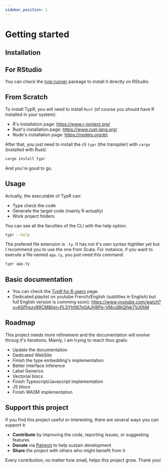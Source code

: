 ```yaml
---
sidebar_position: 1
---
```


# Getting started


## Installation

## For RStudio

You can check the [typr.runner](https://github.com/fabriceHategekimana/typr_runner) package to install it directly on RStudio.

## From Scratch
To install TypR, you will need to install `Rust` (of course you should have R installed in your system):

- R's installation page: https://www.r-project.org/
- Rust's installation page: https://www.rust-lang.org/
- Node's installation page: https://nodejs.org/en 

After that, you just need to install the cli `typr` (the transpiler) with `cargo` (installed with Rust):

```bash
cargo install typr
```

And you're good to go.

## Usage

Actually, the executable of TypR can:
- Type check the code
- Generate the target code (mainly R actually)
- Work project folders 

You can see all the faculties of the CLI with the help option:

```bash
typr --help
```

The prefered file extension is `.ty`. It has not it's own syntax highliter yet but I recommend you to use the one from Scala. For instance, if you want to execute a file named `app.ty`, you just need this command:

```bash
typr app.ty
```

## Basic documentation

- You can check the [TypR for R users](https://github.com/fabriceHategekimana/typr/wiki/TypR_for_R_users) page.
- Dedicated playlist on youtube French/English (subtitles in English) but full English version is comming soon): https://www.youtube.com/watch?v=ASPhszv88CM&list=PLSYhtt87oGAJH8Pe-VMcoBkQfek7VJ0hM 

## Roadmap

This project needs more refinement and the documentation will evolve throug it's iterations. Mainly, I am trying to reach thos goals:

- Update the documentation
- Dedicated WebSite
- Finish the type embedding's implementation
- Better interface inference
- Label Generics
- Vectorial blocs
- Finish Typescript/Javascript implementation
- JS blocs
- Finish WASM implementation

## Support this project

If you find this project useful or interesting, there are several ways you can support it:

- **Contribute** by improving the code, reporting issues, or suggesting features  
- **Donate** via [Patreon](https://patreon.com/FabriceHategekimana?utm_medium=unknown&utm_source=join_link&utm_campaign=creatorshare_creator&utm_content=copyLink) to help sustain development  
- **Share** the project with others who might benefit from it

Every contribution, no matter how small, helps this project grow. Thank you!
